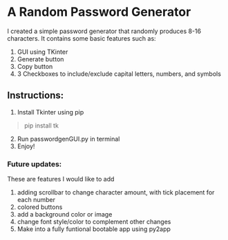 # A Random Password Generator

I created a simple password generator that randomly produces 8-16 characters. It contains some basic features such as:

1. GUI using TKinter
2. Generate button 
3. Copy button
4. 3 Checkboxes to include/exclude capital letters, numbers, and symbols

## Instructions:
1. Install Tkinter using pip 
> pip install tk
2. Run passwordgenGUI.py in terminal
3. Enjoy!


### Future updates:

These are features I would like to add

1. adding scrollbar to change character amount, with tick placement for each number
2. colored buttons
3. add a background color or image
4. change font style/color to complement other changes
5. Make into a fully funtional bootable app using py2app
